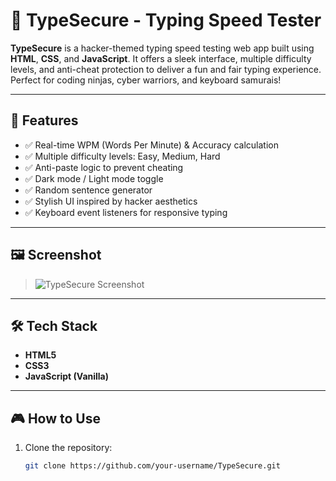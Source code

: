 # 🔐 TypeSecure - Typing Speed Tester

**TypeSecure** is a hacker-themed typing speed testing web app built using **HTML**, **CSS**, and **JavaScript**. It offers a sleek interface, multiple difficulty levels, and anti-cheat protection to deliver a fun and fair typing experience. Perfect for coding ninjas, cyber warriors, and keyboard samurais!

---

## 🚀 Features

- ✅ Real-time WPM (Words Per Minute) & Accuracy calculation  
- ✅ Multiple difficulty levels: Easy, Medium, Hard  
- ✅ Anti-paste logic to prevent cheating  
- ✅ Dark mode / Light mode toggle  
- ✅ Random sentence generator  
- ✅ Stylish UI inspired by hacker aesthetics  
- ✅ Keyboard event listeners for responsive typing  

---

## 🖼️ Screenshot

> ![TypeSecure Screenshot](Screenshot.png)

---

## 🛠️ Tech Stack

- **HTML5**
- **CSS3**
- **JavaScript (Vanilla)**

---

## 🎮 How to Use

1. Clone the repository:
   ```bash
   git clone https://github.com/your-username/TypeSecure.git
